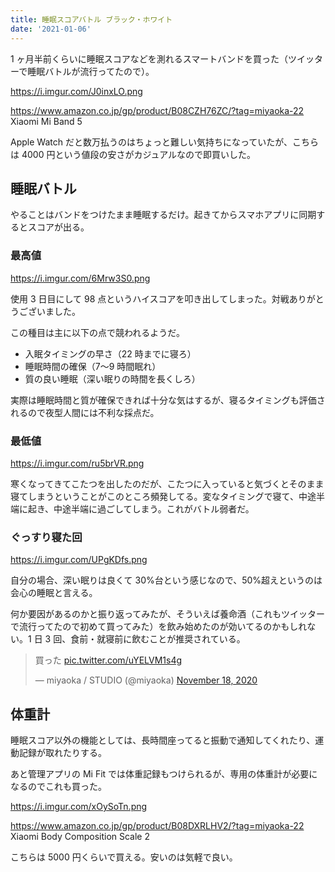 ```yaml
---
title: 睡眠スコアバトル ブラック・ホワイト
date: '2021-01-06'
---
```


1 ヶ月半前くらいに睡眠スコアなどを測れるスマートバンドを買った（ツイッターで睡眠バトルが流行ってたので）。

https://i.imgur.com/J0inxLO.png

https://www.amazon.co.jp/gp/product/B08CZH76ZC/?tag=miyaoka-22
Xiaomi Mi Band 5

Apple Watch だと数万払うのはちょっと難しい気持ちになっていたが、こちらは 4000 円という値段の安さがカジュアルなので即買いした。

## 睡眠バトル

やることはバンドをつけたまま睡眠するだけ。起きてからスマホアプリに同期するとスコアが出る。

### 最高値

https://i.imgur.com/6Mrw3S0.png

使用 3 日目にして 98 点というハイスコアを叩き出してしまった。対戦ありがとうございました。

この種目は主に以下の点で競われるようだ。

- 入眠タイミングの早さ（22 時までに寝ろ）
- 睡眠時間の確保（7〜9 時間眠れ）
- 質の良い睡眠（深い眠りの時間を長くしろ）

実際は睡眠時間と質が確保できれば十分な気はするが、寝るタイミングも評価されるので夜型人間には不利な採点だ。

### 最低値

https://i.imgur.com/ru5brVR.png

寒くなってきてこたつを出したのだが、こたつに入っていると気づくとそのまま寝てしまうということがこのところ頻発してる。変なタイミングで寝て、中途半端に起き、中途半端に過ごしてしまう。これがバトル弱者だ。

### ぐっすり寝た回

https://i.imgur.com/UPgKDfs.png

自分の場合、深い眠りは良くて 30%台という感じなので、50%超えというのは会心の睡眠と言える。

何か要因があるのかと振り返ってみたが、そういえば養命酒（これもツイッターで流行ってたので初めて買ってみた）を飲み始めたのが効いてるのかもしれない。1 日 3 回、食前・就寝前に飲むことが推奨されている。

<blockquote class="twitter-tweet"><p lang="ja" dir="ltr">買った <a href="https://t.co/uYELVM1s4g">pic.twitter.com/uYELVM1s4g</a></p>&mdash; miyaoka / STUDIO (@miyaoka) <a href="https://twitter.com/miyaoka/status/1329031987923881986?ref_src=twsrc%5Etfw">November 18, 2020</a></blockquote> <script async src="https://platform.twitter.com/widgets.js" charset="utf-8"></script>

## 体重計

睡眠スコア以外の機能としては、長時間座ってると振動で通知してくれたり、運動記録が取れたりする。

あと管理アプリの Mi Fit では体重記録もつけられるが、専用の体重計が必要になるのでこれも買った。

https://i.imgur.com/xOySoTn.png

https://www.amazon.co.jp/gp/product/B08DXRLHV2/?tag=miyaoka-22
Xiaomi Body Composition Scale 2

こちらは 5000 円くらいで買える。安いのは気軽で良い。
